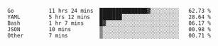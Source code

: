 <!--START_SECTION:waka-->

```text
Go           11 hrs 24 mins  ███████████████▓░░░░░░░░░   62.73 %
YAML         5 hrs 12 mins   ███████░░░░░░░░░░░░░░░░░░   28.64 %
Bash         1 hr 7 mins     █▓░░░░░░░░░░░░░░░░░░░░░░░   06.17 %
JSON         10 mins         ▒░░░░░░░░░░░░░░░░░░░░░░░░   00.98 %
Other        7 mins          ▒░░░░░░░░░░░░░░░░░░░░░░░░   00.71 %
```

<!--END_SECTION:waka-->
